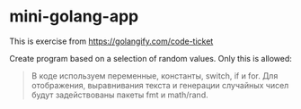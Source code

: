 # mini-golang-app

This is exercise from https://golangify.com/code-ticket

Create program based on a selection of random values.
Only this is allowed:
> В коде используем переменные, константы, switch, if и for. Для отображения, выравнивания текста и генерации случайных чисел будут задействованы пакеты fmt и math/rand.
